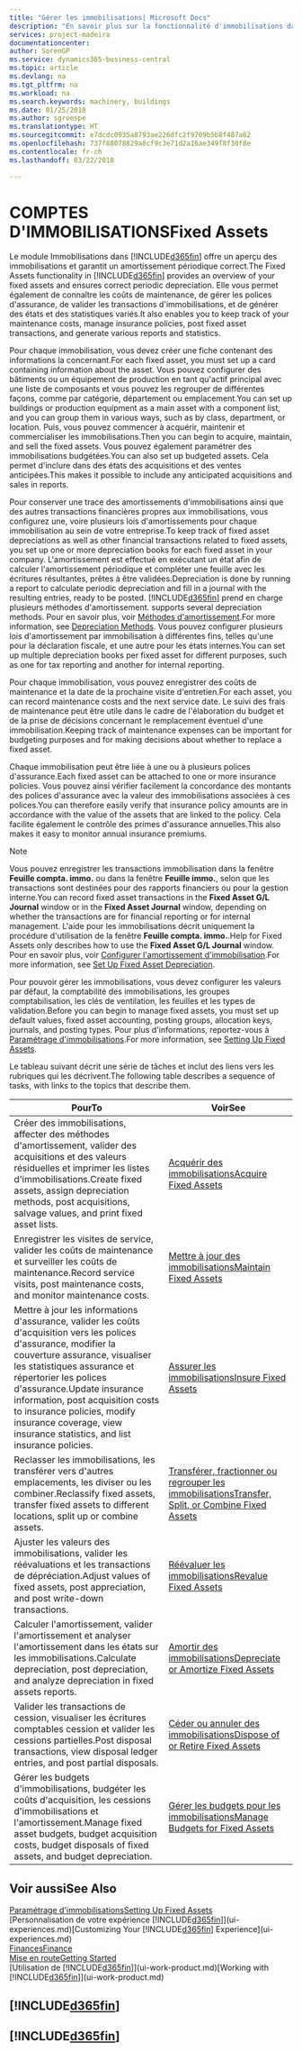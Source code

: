 ```yaml
---
title: "Gérer les immobilisations| Microsoft Docs"
description: "En savoir plus sur la fonctionnalité d'immobilisations dans Financials et affichez un aperçu de l'utilisation des immobilisations."
services: project-madeira
documentationcenter: 
author: SorenGP
ms.service: dynamics365-business-central
ms.topic: article
ms.devlang: na
ms.tgt_pltfrm: na
ms.workload: na
ms.search.keywords: machinery, buildings
ms.date: 01/25/2018
ms.author: sgroespe
ms.translationtype: HT
ms.sourcegitcommit: e7dcdc0935a8793ae226dfc2f9709b5b8f487a62
ms.openlocfilehash: 737f88078829a8cf9c3e71d2a16ae349f8f30f8e
ms.contentlocale: fr-ch
ms.lasthandoff: 03/22/2018

---
```

# <a name="fixed-assets"></a><span data-ttu-id="47ccc-103">COMPTES D'IMMOBILISATIONS</span><span class="sxs-lookup"><span data-stu-id="47ccc-103">Fixed Assets</span></span>
<span data-ttu-id="47ccc-104">Le module Immobilisations dans [!INCLUDE[d365fin](includes/d365fin_md.md)] offre un aperçu des immobilisations et garantit un amortissement périodique correct.</span><span class="sxs-lookup"><span data-stu-id="47ccc-104">The Fixed Assets functionality in [!INCLUDE[d365fin](includes/d365fin_md.md)] provides an overview of your fixed assets and ensures correct periodic depreciation.</span></span> <span data-ttu-id="47ccc-105">Elle vous permet également de connaître les coûts de maintenance, de gérer les polices d'assurance, de valider les transactions d'immobilisations, et de générer des états et des statistiques variés.</span><span class="sxs-lookup"><span data-stu-id="47ccc-105">It also enables you to keep track of your maintenance costs, manage insurance policies, post fixed asset transactions, and generate various reports and statistics.</span></span>

<span data-ttu-id="47ccc-106">Pour chaque immobilisation, vous devez créer une fiche contenant des informations la concernant.</span><span class="sxs-lookup"><span data-stu-id="47ccc-106">For each fixed asset, you must set up a card containing information about the asset.</span></span> <span data-ttu-id="47ccc-107">Vous pouvez configurer des bâtiments ou un équipement de production en tant qu'actif principal avec une liste de composants et vous pouvez les regrouper de différentes façons, comme par catégorie, département ou emplacement.</span><span class="sxs-lookup"><span data-stu-id="47ccc-107">You can set up buildings or production equipment as a main asset with a component list, and you can group them in various ways, such as by class, department, or location.</span></span> <span data-ttu-id="47ccc-108">Puis, vous pouvez commencer à acquérir, maintenir et commercialiser les immobilisations.</span><span class="sxs-lookup"><span data-stu-id="47ccc-108">Then you can begin to acquire, maintain, and sell the fixed assets.</span></span> <span data-ttu-id="47ccc-109">Vous pouvez également paramétrer des immobilisations budgétées.</span><span class="sxs-lookup"><span data-stu-id="47ccc-109">You can also set up budgeted assets.</span></span> <span data-ttu-id="47ccc-110">Cela permet d'inclure dans des états des acquisitions et des ventes anticipées.</span><span class="sxs-lookup"><span data-stu-id="47ccc-110">This makes it possible to include any anticipated acquisitions and sales in reports.</span></span>

<span data-ttu-id="47ccc-111">Pour conserver une trace des amortissements d'immobilisations ainsi que des autres transactions financières propres aux immobilisations, vous configurez une, voire plusieurs lois d'amortissements pour chaque immobilisation au sein de votre entreprise.</span><span class="sxs-lookup"><span data-stu-id="47ccc-111">To keep track of fixed asset depreciations as well as other financial transactions related to fixed assets, you set up one or more depreciation books for each fixed asset in your company.</span></span> <span data-ttu-id="47ccc-112">L'amortissement est effectué en exécutant un état afin de calculer l'amortissement périodique et compléter une feuille avec les écritures résultantes, prêtes à être validées.</span><span class="sxs-lookup"><span data-stu-id="47ccc-112">Depreciation is done by running a report to calculate periodic depreciation and fill in a journal with the resulting entries, ready to be posted.</span></span> [!INCLUDE[d365fin](includes/d365fin_md.md)]<span data-ttu-id="47ccc-113"> prend en charge plusieurs méthodes d'amortissement.</span><span class="sxs-lookup"><span data-stu-id="47ccc-113"> supports several depreciation methods.</span></span> <span data-ttu-id="47ccc-114">Pour en savoir plus, voir [Méthodes d'amortissement](fa-depreciation-methods.md).</span><span class="sxs-lookup"><span data-stu-id="47ccc-114">For more information, see [Depreciation Methods](fa-depreciation-methods.md).</span></span> <span data-ttu-id="47ccc-115">Vous pouvez configurer plusieurs lois d'amortissement par immobilisation à différentes fins, telles qu'une pour la déclaration fiscale, et une autre pour les états internes.</span><span class="sxs-lookup"><span data-stu-id="47ccc-115">You can set up multiple depreciation books per fixed asset for different purposes, such as one for tax reporting and another for internal reporting.</span></span>

<span data-ttu-id="47ccc-116">Pour chaque immobilisation, vous pouvez enregistrer des coûts de maintenance et la date de la prochaine visite d'entretien.</span><span class="sxs-lookup"><span data-stu-id="47ccc-116">For each asset, you can record maintenance costs and the next service date.</span></span> <span data-ttu-id="47ccc-117">Le suivi des frais de maintenance peut être utile dans le cadre de l'élaboration du budget et de la prise de décisions concernant le remplacement éventuel d'une immobilisation.</span><span class="sxs-lookup"><span data-stu-id="47ccc-117">Keeping track of maintenance expenses can be important for budgeting purposes and for making decisions about whether to replace a fixed asset.</span></span>

<span data-ttu-id="47ccc-118">Chaque immobilisation peut être liée à une ou à plusieurs polices d'assurance.</span><span class="sxs-lookup"><span data-stu-id="47ccc-118">Each fixed asset can be attached to one or more insurance policies.</span></span> <span data-ttu-id="47ccc-119">Vous pouvez ainsi vérifier facilement la concordance des montants des polices d'assurance avec la valeur des immobilisations associées à ces polices.</span><span class="sxs-lookup"><span data-stu-id="47ccc-119">You can therefore easily verify that insurance policy amounts are in accordance with the value of the assets that are linked to the policy.</span></span> <span data-ttu-id="47ccc-120">Cela facilite également le contrôle des primes d'assurance annuelles.</span><span class="sxs-lookup"><span data-stu-id="47ccc-120">This also makes it easy to monitor annual insurance premiums.</span></span>

> [!NOTE]  
>   <span data-ttu-id="47ccc-121">Vous pouvez enregistrer les transactions immobilisation dans la fenêtre **Feuille compta. immo.** ou dans la fenêtre **Feuille immo.**, selon que les transactions sont destinées pour des rapports financiers ou pour la gestion interne.</span><span class="sxs-lookup"><span data-stu-id="47ccc-121">You can record fixed asset transactions in the **Fixed Asset G/L Journal** window or in the **Fixed Asset Journal** window, depending on whether the transactions are for financial reporting or for internal management.</span></span> <span data-ttu-id="47ccc-122">L'aide pour les immobilisations décrit uniquement la procédure d'utilisation de la fenêtre **Feuille compta. immo.**.</span><span class="sxs-lookup"><span data-stu-id="47ccc-122">Help for Fixed Assets only describes how to use the **Fixed Asset G/L Journal** window.</span></span> <span data-ttu-id="47ccc-123">Pour en savoir plus, voir [Configurer l'amortissement d'immobilisation](fa-how-setup-depreciation.md).</span><span class="sxs-lookup"><span data-stu-id="47ccc-123">For more information, see [Set Up Fixed Asset Depreciation](fa-how-setup-depreciation.md).</span></span>

<span data-ttu-id="47ccc-124">Pour pouvoir gérer les immobilisations, vous devez configurer les valeurs par défaut, la comptabilité des immobilisations, les groupes comptabilisation, les clés de ventilation, les feuilles et les types de validation.</span><span class="sxs-lookup"><span data-stu-id="47ccc-124">Before you can begin to manage fixed assets, you must set up default values, fixed asset accounting, posting groups, allocation keys, journals, and posting types.</span></span> <span data-ttu-id="47ccc-125">Pour plus d'informations, reportez-vous à [Paramétrage d'immobilisations](fa-setup.md).</span><span class="sxs-lookup"><span data-stu-id="47ccc-125">For more information, see [Setting Up Fixed Assets](fa-setup.md).</span></span>

<span data-ttu-id="47ccc-126">Le tableau suivant décrit une série de tâches et inclut des liens vers les rubriques qui les décrivent.</span><span class="sxs-lookup"><span data-stu-id="47ccc-126">The following table describes a sequence of tasks, with links to the topics that describe them.</span></span>

| <span data-ttu-id="47ccc-127">Pour</span><span class="sxs-lookup"><span data-stu-id="47ccc-127">To</span></span> | <span data-ttu-id="47ccc-128">Voir</span><span class="sxs-lookup"><span data-stu-id="47ccc-128">See</span></span> |
| --- | --- |
| <span data-ttu-id="47ccc-129">Créer des immobilisations, affecter des méthodes d'amortissement, valider des acquisitions et des valeurs résiduelles et imprimer les listes d'immobilisations.</span><span class="sxs-lookup"><span data-stu-id="47ccc-129">Create fixed assets, assign depreciation methods, post acquisitions, salvage values, and print fixed asset lists.</span></span> |[<span data-ttu-id="47ccc-130">Acquérir des immobilisations</span><span class="sxs-lookup"><span data-stu-id="47ccc-130">Acquire Fixed Assets</span></span>](fa-how-acquire.md) |
| <span data-ttu-id="47ccc-131">Enregistrer les visites de service, valider les coûts de maintenance et surveiller les coûts de maintenance.</span><span class="sxs-lookup"><span data-stu-id="47ccc-131">Record service visits, post maintenance costs, and monitor maintenance costs.</span></span> |[<span data-ttu-id="47ccc-132">Mettre à jour des immobilisations</span><span class="sxs-lookup"><span data-stu-id="47ccc-132">Maintain Fixed Assets</span></span>](fa-how-maintain.md) |
| <span data-ttu-id="47ccc-133">Mettre à jour les informations d'assurance, valider les coûts d'acquisition vers les polices d'assurance, modifier la couverture assurance, visualiser les statistiques assurance et répertorier les polices d'assurance.</span><span class="sxs-lookup"><span data-stu-id="47ccc-133">Update insurance information, post acquisition costs to insurance policies, modify insurance coverage, view insurance statistics, and list insurance policies.</span></span> |[<span data-ttu-id="47ccc-134">Assurer les immobilisations</span><span class="sxs-lookup"><span data-stu-id="47ccc-134">Insure Fixed Assets</span></span>](fa-how-insure.md) |
| <span data-ttu-id="47ccc-135">Reclasser les immobilisations, les transférer vers d'autres emplacements, les diviser ou les combiner.</span><span class="sxs-lookup"><span data-stu-id="47ccc-135">Reclassify fixed assets, transfer fixed assets to different locations, split up or combine assets.</span></span> |[<span data-ttu-id="47ccc-136">Transférer, fractionner ou regrouper les immobilisations</span><span class="sxs-lookup"><span data-stu-id="47ccc-136">Transfer, Split, or Combine Fixed Assets</span></span>](fa-how-trans-split-combine.md) |
| <span data-ttu-id="47ccc-137">Ajuster les valeurs des immobilisations, valider les réévaluations et les transactions de dépréciation.</span><span class="sxs-lookup"><span data-stu-id="47ccc-137">Adjust values of fixed assets, post appreciation, and post write-down transactions.</span></span> |[<span data-ttu-id="47ccc-138">Réévaluer les immobilisations</span><span class="sxs-lookup"><span data-stu-id="47ccc-138">Revalue Fixed Assets</span></span>](fa-how-revalue.md) |
| <span data-ttu-id="47ccc-139">Calculer l'amortissement, valider l'amortissement et analyser l'amortissement dans les états sur les immobilisations.</span><span class="sxs-lookup"><span data-stu-id="47ccc-139">Calculate depreciation, post depreciation, and  analyze depreciation in fixed assets reports.</span></span> |[<span data-ttu-id="47ccc-140">Amortir des immobilisations</span><span class="sxs-lookup"><span data-stu-id="47ccc-140">Depreciate or Amortize Fixed Assets</span></span>](fa-how-depreciate-amortize.md) |
| <span data-ttu-id="47ccc-141">Valider les transactions de cession, visualiser les écritures comptables cession et valider les cessions partielles.</span><span class="sxs-lookup"><span data-stu-id="47ccc-141">Post disposal transactions, view disposal ledger entries, and post partial disposals.</span></span> |[<span data-ttu-id="47ccc-142">Céder ou annuler des immobilisations</span><span class="sxs-lookup"><span data-stu-id="47ccc-142">Dispose of or Retire Fixed Assets</span></span>](fa-how-dispose-retire.md) |
| <span data-ttu-id="47ccc-143">Gérer les budgets d'immobilisations, budgéter les coûts d'acquisition, les cessions d'immobilisations et l'amortissement.</span><span class="sxs-lookup"><span data-stu-id="47ccc-143">Manage fixed asset budgets, budget acquisition costs, budget disposals of fixed assets, and budget depreciation.</span></span> |[<span data-ttu-id="47ccc-144">Gérer les budgets pour les immobilisations</span><span class="sxs-lookup"><span data-stu-id="47ccc-144">Manage Budgets for Fixed Assets</span></span>](fa-how-manage-budgets.md) |

## <a name="see-also"></a><span data-ttu-id="47ccc-145">Voir aussi</span><span class="sxs-lookup"><span data-stu-id="47ccc-145">See Also</span></span>
[<span data-ttu-id="47ccc-146">Paramétrage d'immobilisations</span><span class="sxs-lookup"><span data-stu-id="47ccc-146">Setting Up Fixed Assets</span></span>](fa-setup.md)  
<span data-ttu-id="47ccc-147">[Personnalisation de votre expérience [!INCLUDE[d365fin](includes/d365fin_md.md)]](ui-experiences.md)</span><span class="sxs-lookup"><span data-stu-id="47ccc-147">[Customizing Your [!INCLUDE[d365fin](includes/d365fin_md.md)] Experience](ui-experiences.md)</span></span>  
[<span data-ttu-id="47ccc-148">Finances</span><span class="sxs-lookup"><span data-stu-id="47ccc-148">Finance</span></span>](finance.md)  
[<span data-ttu-id="47ccc-149">Mise en route</span><span class="sxs-lookup"><span data-stu-id="47ccc-149">Getting Started</span></span>](product-get-started.md)  
<span data-ttu-id="47ccc-150">[Utilisation de [!INCLUDE[d365fin](includes/d365fin_md.md)]](ui-work-product.md)</span><span class="sxs-lookup"><span data-stu-id="47ccc-150">[Working with [!INCLUDE[d365fin](includes/d365fin_md.md)]](ui-work-product.md)</span></span>

## [!INCLUDE[d365fin](includes/free_trial_md.md)]  
## [!INCLUDE[d365fin](includes/training_link_md.md)]

